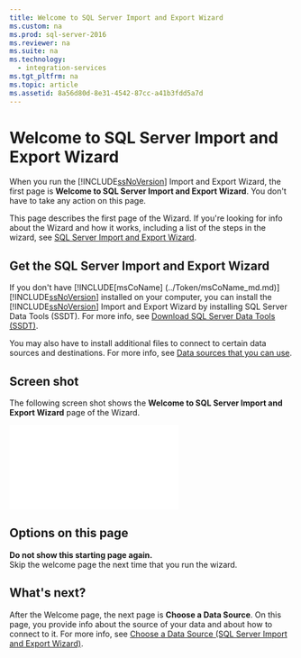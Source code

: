 ```yaml
---
title: Welcome to SQL Server Import and Export Wizard
ms.custom: na
ms.prod: sql-server-2016
ms.reviewer: na
ms.suite: na
ms.technology: 
  - integration-services
ms.tgt_pltfrm: na
ms.topic: article
ms.assetid: 8a56d80d-8e31-4542-87cc-a41b3fdd5a7d
---
```

# Welcome to SQL Server Import and Export Wizard
  When you run the [!INCLUDE[ssNoVersion](../../Token/Other/ssNoVersion_md.md)] Import and Export Wizard, the first page is **Welcome to SQL Server Import and Export Wizard**. You don't have to take any action on this page.  
  
 This page describes the first page of the Wizard. If you're looking for info about the Wizard and how it works, including a list of the steps in the wizard, see [SQL Server Import and Export Wizard](../../Topics/TopicNameNotContainA/SQL-Server-Import-and-Export-Wizard.md).
  
## Get the SQL Server Import and Export Wizard  
 If you don't have [!INCLUDE[msCoName] (../Token/msCoName_md.md)][!INCLUDE[ssNoVersion](../../Token/Other/ssNoVersion_md.md)] installed on your computer, you can install the [!INCLUDE[ssNoVersion](../../Token/Other/ssNoVersion_md.md)] Import and Export Wizard  by installing SQL Server Data Tools \(SSDT\). For more info, see [Download SQL Server Data Tools \(SSDT\)](https://msdn.microsoft.com/library/mt204009.aspx).  
  
 You may also have to install additional files to connect to certain data sources and destinations. For more info, see [Data sources that you can use](../../Topics/TopicNameNotContainA/SQL-Server-Import-and-Export-Wizard.md).  
  
## Screen shot  
 The following screen shot shows the **Welcome to SQL Server Import and Export Wizard** page of the Wizard.  
  
 ![](../../Topics/TopicNameNotContainA/Welcome.md "Welcome")  
  
## Options on this page  
 **Do not show this starting page again.**  
 Skip the welcome page the next time that you run the wizard.  
  
## What's next?  
 After the Welcome page, the next page is **Choose a Data Source**. On this page, you provide info about the source of your data and about how to connect to it. For more info, see [Choose a Data Source &#40;SQL Server Import and Export Wizard&#41;](../../Topics/TopicNameContainA/Choose-a-Data-Source--SQL-Server-Import-and-Export-Wizard-.md).  
  
  